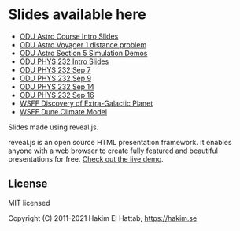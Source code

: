 # Slides available here
- [ODU Astro Course Intro Slides](Astro-Course-Intro.html)
- [ODU Astro Voyager 1 distance problem](Astro-Voyager-1-problem.html)
- [ODU Astro Section 5 Simulation Demos](Astro-Sec5-Demo-Simulation-links.html)
- [ODU PHYS 232 Intro Slides](PHYS232-Course-Intro.html)
- [ODU PHYS 232 Sep 7](PHYS232-09-07.html)
- [ODU PHYS 232 Sep 9](PHYS232-09-09.html)
- [ODU PHYS 232 Sep 14](PHYS232-09-14.html)
- [ODU PHYS 232 Sep 16](PHYS232-09-16.html)
- [WSFF Discovery of Extra-Galactic Planet](WSFF-Extra-Galactic-Planet.html)
- [WSFF Dune Climate Model](WSFF-Dune-Arrakis-Climate-Model.html)

<p>
Slides made using reveal.js.

reveal.js is an open source HTML presentation framework. It enables anyone with a web browser to create fully featured and beautiful presentations for free. [Check out the live demo](https://revealjs.com/).
</p>


## License

MIT licensed

Copyright (C) 2011-2021 Hakim El Hattab, https://hakim.se
